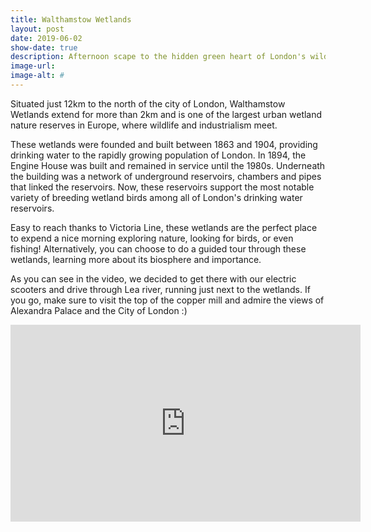 ```yaml
---
title: Walthamstow Wetlands
layout: post
date: 2019-06-02
show-date: true
description: Afternoon scape to the hidden green heart of London's wildlife
image-url: 
image-alt: #
---
```


Situated just 12km to the north of the city of London, Walthamstow Wetlands extend for more than 2km and is one of the largest urban wetland nature reserves in Europe, where wildlife and industrialism meet.

These wetlands were founded and built between 1863 and 1904, providing drinking water to the rapidly growing population of London. In 1894, the Engine House was built and remained in service until the 1980s. Underneath the building was a network of underground reservoirs, chambers and pipes that linked the reservoirs. Now, these reservoirs support the most notable variety of breeding wetland birds among all of London's drinking water reservoirs.

Easy to reach thanks to Victoria Line, these wetlands are the perfect place to expend a nice morning exploring nature, looking for birds, or even fishing! Alternatively, you can choose to do a guided tour through these wetlands, learning more about its biosphere and importance.

As you can see in the video, we decided to get there with our electric scooters and drive through Lea river, running just next to the wetlands. If you go, make sure to visit the top of the copper mill and admire the views of Alexandra Palace and the City of London :)

<div style="text-align: center;"><iframe width="560" height="315" src="https://www.youtube.com/embed/P52-A6l6dOI" frameborder="0" allow="accelerometer; autoplay; encrypted-media; gyroscope; picture-in-picture" allowfullscreen></iframe></div>
